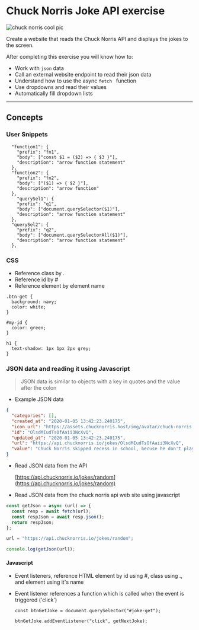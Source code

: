 # Chuck Norris Joke API exercise

![chuck norris cool pic](https://images02.military.com/sites/default/files/2021-04/chucknorris.jpeg)

Create a website that reads the Chuck Norris API and displays the jokes to the screen.

After completing this exercise you will know how to:

- Work with `json` data
- Call an external website endpoint to read their json data
- Understand how to use the async `fetch ` function
- Use dropdowns and read their values
- Automatically fill dropdown lists

---

## Concepts

### User Snippets

```
  "function1": {
    "prefix": "fn1",
    "body": ["const $1 = ($2) => { $3 }"],
    "description": "arrow function statement"
  },
  "function2": {
    "prefix": "fn2",
    "body": ["($1) => { $2 }"],
    "description": "arrow function"
  },
    "querySel1": {
    "prefix": "q1",
    "body": ["document.querySelector($1)"],
    "description": "arrow function statement"
  },
  "querySel2": {
    "prefix": "q2",
    "body": ["document.querySelectorAll($1)"],
    "description": "arrow function statement"
  },
```

### CSS

- Reference class by .
- Reference id by #
- Reference element by element name

```
.btn-get {
  background: navy;
  color: white;
}

#my-id {
  color: green;
}

h1 {
  text-shadow: 1px 1px 2px grey;
}

```

### JSON data and reading it using Javascript

> JSON data is similar to objects with a key in quotes and the value after the colon

- Example JSON data

```json
{
  "categories": [],
  "created_at": "2020-01-05 13:42:23.240175",
  "icon_url": "https://assets.chucknorris.host/img/avatar/chuck-norris.png",
  "id": "OlsdMIudTsOfAaii3NcXvQ",
  "updated_at": "2020-01-05 13:42:23.240175",
  "url": "https://api.chucknorris.io/jokes/OlsdMIudTsOfAaii3NcXvQ",
  "value": "Chuck Norris skipped recess in school, becuse he don't play"
}
```

- Read JSON data from the API

  [https://api.chucknorris.io/jokes/random](https://api.chucknorris.io/jokes/random)

- Read JSON data from the chuck norris api web site using javascript

```javascript
const getJson = async (url) => {
  const resp = await fetch(url);
  const respJson = await resp.json();
  return respJson;
};

url = "https://api.chucknorris.io/jokes/random";

console.log(getJson(url));
```

#### Javascript

- Event listeners, reference HTML element by id using #, class using ., and element using it's name
- Event listener references a function which is called when the event is triggered ('click')

  ```
  const btnGetJoke = document.querySelector("#joke-get");

  btnGetJoke.addEventListener("click", getNextJoke);



  ```

  <!-- > This block quote is here for your information.

* [hudektech](https://hudektech.com)
* nested item one
* nested item two

1. item one
2. item two

```bash
npm install

```

```javascript
function add(num1, num2) {
  return num1 + num2;
}
const x = a + b;
```

```python
def add(num1, num2):
  return num1 + num2;
```

| Name            | Email                 | City       |
| --------------- | --------------------- | ---------- | --- |
| John Doe        | john@email.com        | Taipei, TW |
| me              | me@gmail.com          | Austin, Tx |
| Mark Rutherford | mrutherford@gmail.com | Austin, Tx | --> |
